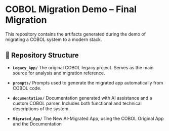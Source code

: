 # COBOL Migration Demo – Final Migration

This repository contains the artifacts generated during the demo of migrating a COBOL system to a modern stack.

## 📂 Repository Structure

* **`Legacy_App/`**
  The original COBOL legacy project. Serves as the main source for analysis and migration reference.

* **`prompts/`**
  Prompts used to generate the migrated app automatically from COBOL code.

* **`documentation/`**
  Documentation generated with AI assistance and a custom COBOL parser. Includes both functional and technical descriptions of the system.

* **`Migrated_App/`**
  The New AI-Migrated App, using the COBOL Original App and the Documentation
